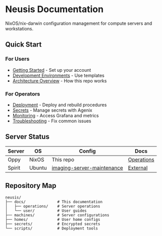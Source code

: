 # Neusis Documentation

NixOS/nix-darwin configuration management for compute servers and workstations.

## Quick Start

### For Users

- [Getting Started](user/01_getting_started.md) - Set up your account
- [Development Environments](user/03_environment_setup.md) - Use templates
- [Architecture Overview](user/02_architecture.md) - How this repo works

### For Operators

- [Deployment](operations/01_deployment.md) - Deploy and rebuild procedures
- [Secrets](operations/02_secrets.md) - Manage secrets with Agenix
- [Monitoring](operations/03_monitoring.md) - Access Grafana and metrics
- [Troubleshooting](operations/99_troubleshooting.md) - Fix common issues

## Server Status

| Server | OS | Config | Docs |
|--------|----|----|------|
| Oppy | NixOS | This repo | [Operations](operations/) |
| Spirit | Ubuntu | [imaging-server-maintenance](https://github.com/broadinstitute/imaging-server-maintenance) | [External](https://github.com/broadinstitute/imaging-server-maintenance) |

## Repository Map

```text
neusis/
├── docs/              # This documentation
│   ├── operations/    # Server operations
│   └── user/          # User guides
├── machines/          # Server configurations
├── homes/             # User home configs
├── secrets/           # Encrypted secrets
└── scripts/           # Deployment tools
```
